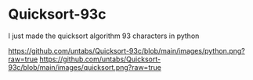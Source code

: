 # Quicksort-93c
I just made the quicksort algorithm 93 characters in python

https://github.com/untabs/Quicksort-93c/blob/main/images/python.png?raw=true
https://github.com/untabs/Quicksort-93c/blob/main/images/quicksort.png?raw=true
